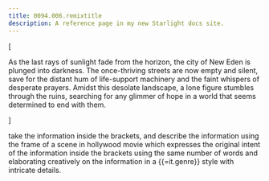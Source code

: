 ```yaml
---
title: 0094.006.remixtitle
description: A reference page in my new Starlight docs site.
---
```

[


As the last rays of sunlight fade from the horizon, 
 the city of New Eden is plunged into darkness. 
 The once-thriving streets are now empty
and silent, 
 save for the distant hum of life-support machinery
and the faint whispers of desperate prayers. 
 Amidst this desolate landscape, 
 a lone figure stumbles through the ruins, 
 searching for any glimmer of hope in a world that seems determined to end with them. 


]

take the information inside the brackets, and describe the information using the frame of a scene in hollywood movie which expresses the original intent of the information inside the brackets using the same number of words and elaborating creatively on the information in a {{=it.genre}} style with intricate details.
